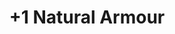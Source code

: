 ---
title: "+1 Natural Armour"
canonical: "skill/plus-1-natural-armour"
lists:
    - plant-loresheet
tier: 3
osp_cost: 35
ladder: "natural-armour"
---